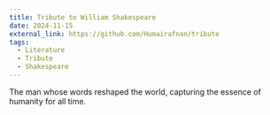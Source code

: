 ```yaml
---
title: Tribute to William Shakespeare
date: 2024-11-15
external_link: https://github.com/Humairafnan/tribute
tags:
  - Literature
  - Tribute
  - Shakespeare
---
```


The man whose words reshaped the world, capturing the essence of humanity for all time.

<!--more-->
